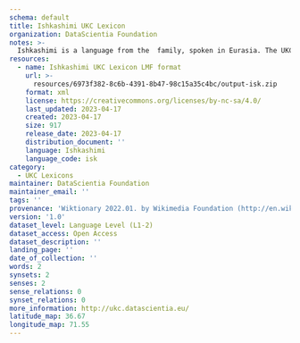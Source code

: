 ```yaml
---
schema: default
title: Ishkashimi UKC Lexicon
organization: DataScientia Foundation
notes: >-
  Ishkashimi is a language from the  family, spoken in Eurasia. The UKC Lexicon of Ishkashimi is represented as a lexico-semantic network. It consists of words, word senses, synsets, as well as sense-level and synset-level relationships.
resources:
  - name: Ishkashimi UKC Lexicon LMF format
    url: >-
      resources/6973f382-8c6b-4391-8b47-98c15a35c4bc/output-isk.zip
    format: xml
    license: https://creativecommons.org/licenses/by-nc-sa/4.0/
    last_updated: 2023-04-17
    created: 2023-04-17
    size: 917
    release_date: 2023-04-17
    distribution_document: ''
    language: Ishkashimi
    language_code: isk
category:
  - UKC Lexicons
maintainer: DataScientia Foundation
maintainer_email: ''
tags: ''
provenance: 'Wiktionary 2022.01. by Wikimedia Foundation (http://en.wiktionary.org); Princeton WordNet 2.1 by Princeton University (https://wordnet.princeton.edu)'
version: '1.0'
dataset_level: Language Level (L1-2)
dataset_access: Open Access
dataset_description: ''
landing_page: ''
date_of_collection: ''
words: 2
synsets: 2
senses: 2
sense_relations: 0
synset_relations: 0
more_information: http://ukc.datascientia.eu/
latitude_map: 36.67
longitude_map: 71.55
---
```


